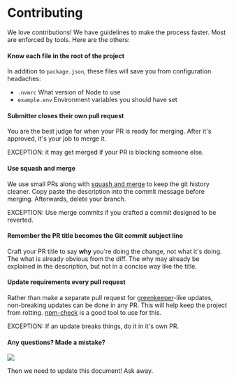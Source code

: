 Contributing
============

We love contributions! We have guidelines to make the process faster. Most are
enforced by tools. Here are the others:

#### Know each file in the root of the project

In addition to `package.json`, these files will save you from configuration
headaches:

* `.nvmrc` What version of Node to use
* `example.env` Environment variables you should have set

#### Submitter closes their own pull request

You are the best judge for when your PR is ready for merging. After it's
approved, it's your job to merge it.

EXCEPTION: it may get merged if your PR is blocking someone else.

#### Use squash and merge

We use small PRs along with [squash and merge] to keep the git history cleaner.
Copy paste the description into the commit message before merging. Afterwards,
delete your branch.

EXCEPTION: Use merge commits if you crafted a commit designed to be reverted.

#### Remember the PR title becomes the Git commit subject line

Craft your PR title to say **why** you're doing the change, not what it's
doing. The what is already obvious from the diff. The why may already be
explained in the description, but not in a concise way like the title.

#### Update requirements every pull request

Rather than make a separate pull request for [greenkeeper]-like updates,
non-breaking updates can be done in any PR. This will help keep the project
from rotting. [npm-check] is a good tool to use for this.

EXCEPTION: If an update breaks things, do it in it's own PR.

#### Any questions? Made a mistake?

![](http://media.gq.com/photos/5813a1d6a5c7fc2f0941163e/master/w_640/SNL_pumpkins-640x356.jpg)

Then we need to update this document! Ask away.

  [squash and merge]: https://github.com/blog/2141-squash-your-commits
  [greenkeeper]: https://greenkeeper.io/#how-it-works
  [npm-check]: https://github.com/dylang/npm-check
